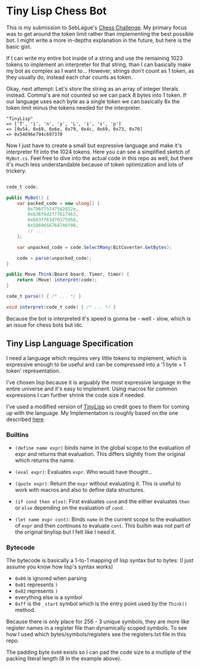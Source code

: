 # Tiny Lisp Chess Bot 

This is my submission to SebLague's [Chess Challenge](https://github.com/SebLague/Chess-Challenge). 
My primary focus was to get around the token limit rather than implementing the best possible bot.
I might write a more in-depths explanation in the future, but here is the basic gist.


If I can write my entire bot inside of a string and use the remaining 1023 tokens to
implement an interpreter for that string, than I can basically make my bot as complex as I want to...
However, strings don't count as 1 token, as they usually do, instead each char counts as token.

Okay, next attempt: Let's store the string as an array of integer literals instead. 
Comma's are not counted so we can pack 8 bytes into 1 token. 
If our language uses each byte as a single token we can basically 8x the token limit
minus the tokens needed for the interpreter.

```
"TinyLisp"
=> ['T', 'i', 'n', 'y', 'L', 'i', 's', 'p']
=> [0x54, 0x69, 0x6e, 0x79, 0x4c, 0x69, 0x73, 0x70]
=> 0x54696e794c697370
```

Now I just have to create a small but expressive language and make it's interpreter fit into the 1024 tokens.
Here you can see a simplified sketch of `MyBot.cs`. 
Feel free to dive into the actual code in this repo as well, 
but there it's much less understandable because of token optimization and lots of trickery.

```C#

code_t code;

public MyBot() {
    var packed_code = new ulong[] {
        0x796f75747562652e,
        0x636f6d2f77617463,
        0x683f763d70375958,
        0x5869656768746f00,
        // ...
    };

    var unpacked_code = code.SelectMany(BitCoverter.GetBytes);

    code = parse(unpacked_code);
}

public Move Think(Board board, Timer, timer) {
    return (Move) interpret(code);
}

code_t parse() { /* ... */ }

void interpret(code_t code) { /* ... */ }

```

Because the bot is interpreted it's speed is gonna be - well - slow, which is an issue for chess bots but idc.

## Tiny Lisp Language Specification

I need a language which requires very little tokens to implement, which is expressive enough to be useful and 
can be compressed into a '1 byte = 1 token' representation.

I've chosen lisp because it is arguably the most expressive language in the entire universe and it's easy to implement.
Using macros for common expressions I can further shrink the code size if needed.

I've used a modified version of [TinyLisp](https://github.com/dloscutoff/Esolangs/tree/master/tinylisp) so credit goes to them for coming up with the language.
My Implementation is roughly based on the one described [here](https://codegolf.stackexchange.com/a/62975).

### Builtins

- `(define name expr)` binds name in the global scope to the evaluation of expr and returns that evaluation. 
    This differs slightly from the original which returns the name.

- `(eval expr)`: Evaluates `expr`. Who would have thought...

- `(quote expr)`: Return the `expr` without evaluating it. This is useful to work with macros and also to define data structures.

- `(if cond then else)`: First evaluates `cond` and the either evaluates `then` or `else` depending on the evaluation of `cond`.

- `(let name expr cont)`: Binds `name` in the current scope to the evaluation of `expr` and then continues to evaluate `cont`.
    This builtin was not part of the original tinylisp but I felt like I need it.


### Bytecode

The bytecode is basically a 1-to-1 mapping of lisp syntax but to bytes: (I just assume you know how lisp's syntax works)

- `0x00` is ignored when parsing
- `0x01` represents `)`
- `0x02` represents `)`
- everything else is a symbol
- `0xff` is the `_start` symbol which is the entry point used by the `Think()` method.

Because there is only place for 256 - 3 unique symbols, they are more like register names in a register file than dynamically scoped symbols.
To see how I used which bytes/symbols/registers see the registers.txt file in this repo.

The padding byte `0x00` exists so I can pad the code size to a mutliple of the packing literal length (8 in the example above).





